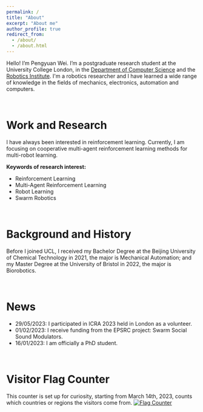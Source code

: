 ```yaml
---
permalink: /
title: "About"
excerpt: "About me"
author_profile: true
redirect_from: 
  - /about/
  - /about.html
---
```


Hello! I’m Pengyuan Wei. I’m a postgraduate research student at the University College London, in the [Department of Computer Science](https://www.ucl.ac.uk/computer-science/ucl-computer-science) and the [Robotics Institute](https://www.ucl.ac.uk/robotics/ucl-robotics-institute-0). I'm a robotics researcher and I have learned a wide range of knowledge in the fields of mechanics, electronics, automation and computers. 

<br />

Work and Research
======
I have always been interested in reinforcement learning. Currently, I am focusing on cooperative multi-agent reinforcement learning methods for multi-robot learning. 

**Keywords of research interest:**
<ul>
<li>Reinforcement Learning</li>
<li>Multi-Agent Reinforcement Learning</li>
<li>Robot Learning</li>
<li>Swarm Robotics</li>
</ul>

<br />

Background and History
======
Before I joined UCL, I received my Bachelor Degree at the Beijing University of Chemical Technology in 2021, the major is Mechanical Automation; and my Master Degree at the University of Bristol in 2022, the major is Biorobotics. 

<br />

News
======
<ul>
<li>29/05/2023: I participated in ICRA 2023 held in London as a volunteer.</li>
<li>01/02/2023: I receive funding from the EPSRC project: Swarm Social Sound Modulators.</li>
<li>16/01/2023: I am officially a PhD student.</li>
</ul>

<br />

Visitor Flag Counter
======
This counter is set up for curiosity, starting from March 14th, 2023, counts which countries or regions the visitors come from.
<a href="https://info.flagcounter.com/UTfe"><img src="https://s11.flagcounter.com/countxl/UTfe/bg_FFFFFF/txt_000000/border_CCCCCC/columns_6/maxflags_12/viewers_0/labels_1/pageviews_1/flags_0/percent_0/" alt="Flag Counter" border="0"></a>
